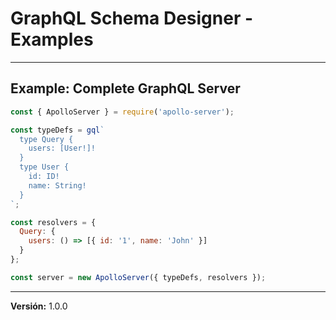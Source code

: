 # GraphQL Schema Designer - Examples

---

## Example: Complete GraphQL Server

```javascript
const { ApolloServer } = require('apollo-server');

const typeDefs = gql`
  type Query {
    users: [User!]!
  }
  type User {
    id: ID!
    name: String!
  }
`;

const resolvers = {
  Query: {
    users: () => [{ id: '1', name: 'John' }]
  }
};

const server = new ApolloServer({ typeDefs, resolvers });
```

---

**Versión:** 1.0.0
